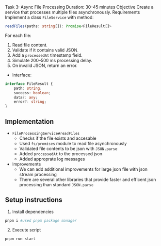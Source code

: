 Task 3: Async File Processing
Duration: 30–45 minutes
Objective
Create a service that processes multiple files asynchronously.
Requirements
Implement a class `FileService` with method:

```typescript
readFiles(paths: string[]): Promise<FileResult[]>
```

For each file:
1. Read file content.
2. Validate if it contains valid JSON.
3. Add a `processedAt` timestamp field.
4. Simulate 200–500 ms processing delay.
5. On invalid JSON, return an error.

- Interface:
```typescript
interface FileResult {
    path: string;
    success: boolean;
    data?: any;
    error?: string;
}
```

## Implementation

- `FileProcessingService#readFiles`
    - Checks if the file exists and accesable
    - Used `fs/promises` module to read file asynchronously
    - Validated file contents to be json with `JSON.parse`
    - Added `processedAt` to the processed json
    - Added approprate log messages
- Improvements
    - We can add additional improvements for large json file with json stream processing
    - There are several other libraries that provide faster and efficent json processing than standard `JSON.parse`

## Setup instructions

1) Install dependencies
```sh
pnpm i #used pnpm package manager
```
2) Execute script
```sh
pnpm run start
```
